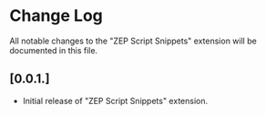 # Change Log

All notable changes to the "ZEP Script Snippets" extension will be documented in this file.

## [0.0.1.]

- Initial release of "ZEP Script Snippets" extension.